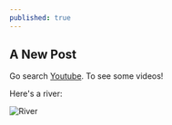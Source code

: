 ```yaml
---
published: true
---
```



## A New Post

Go search [Youtube](www.youtube.com). To see some videos!

Here's a river:

![River](http://www.tasmania.visitorsbureau.com.au/tours/gordon-river-cruises/gordon-river-cruise-3169.jpg)